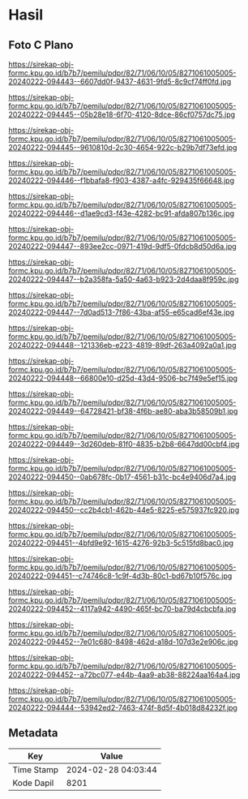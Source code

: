 # Hasil

## Foto C Plano

https://sirekap-obj-formc.kpu.go.id/b7b7/pemilu/pdpr/82/71/06/10/05/8271061005005-20240222-094443--6607dd0f-9437-4631-9fd5-8c9cf74ff0fd.jpg

https://sirekap-obj-formc.kpu.go.id/b7b7/pemilu/pdpr/82/71/06/10/05/8271061005005-20240222-094445--05b28e18-6f70-4120-8dce-86cf0757dc75.jpg

https://sirekap-obj-formc.kpu.go.id/b7b7/pemilu/pdpr/82/71/06/10/05/8271061005005-20240222-094445--9610810d-2c30-4654-922c-b29b7df73efd.jpg

https://sirekap-obj-formc.kpu.go.id/b7b7/pemilu/pdpr/82/71/06/10/05/8271061005005-20240222-094446--f1bbafa8-f903-4387-a4fc-929435f66648.jpg

https://sirekap-obj-formc.kpu.go.id/b7b7/pemilu/pdpr/82/71/06/10/05/8271061005005-20240222-094446--d1ae9cd3-f43e-4282-bc91-afda807b136c.jpg

https://sirekap-obj-formc.kpu.go.id/b7b7/pemilu/pdpr/82/71/06/10/05/8271061005005-20240222-094447--893ee2cc-0971-419d-9df5-0fdcb8d50d6a.jpg

https://sirekap-obj-formc.kpu.go.id/b7b7/pemilu/pdpr/82/71/06/10/05/8271061005005-20240222-094447--b2a358fa-5a50-4a63-b923-2d4daa8f959c.jpg

https://sirekap-obj-formc.kpu.go.id/b7b7/pemilu/pdpr/82/71/06/10/05/8271061005005-20240222-094447--7d0ad513-7f86-43ba-af55-e65cad6ef43e.jpg

https://sirekap-obj-formc.kpu.go.id/b7b7/pemilu/pdpr/82/71/06/10/05/8271061005005-20240222-094448--121336eb-e223-4819-89df-263a4092a0a1.jpg

https://sirekap-obj-formc.kpu.go.id/b7b7/pemilu/pdpr/82/71/06/10/05/8271061005005-20240222-094448--66800e10-d25d-43d4-9506-bc7f49e5ef15.jpg

https://sirekap-obj-formc.kpu.go.id/b7b7/pemilu/pdpr/82/71/06/10/05/8271061005005-20240222-094449--64728421-bf38-4f6b-ae80-aba3b58509b1.jpg

https://sirekap-obj-formc.kpu.go.id/b7b7/pemilu/pdpr/82/71/06/10/05/8271061005005-20240222-094449--3d260deb-81f0-4835-b2b8-6647dd00cbf4.jpg

https://sirekap-obj-formc.kpu.go.id/b7b7/pemilu/pdpr/82/71/06/10/05/8271061005005-20240222-094450--0ab678fc-0b17-4561-b31c-bc4e9406d7a4.jpg

https://sirekap-obj-formc.kpu.go.id/b7b7/pemilu/pdpr/82/71/06/10/05/8271061005005-20240222-094450--cc2b4cb1-462b-44e5-8225-e575937fc920.jpg

https://sirekap-obj-formc.kpu.go.id/b7b7/pemilu/pdpr/82/71/06/10/05/8271061005005-20240222-094451--4bfd9e92-1615-4276-92b3-5c515fd8bac0.jpg

https://sirekap-obj-formc.kpu.go.id/b7b7/pemilu/pdpr/82/71/06/10/05/8271061005005-20240222-094451--c74746c8-1c9f-4d3b-80c1-bd67b10f576c.jpg

https://sirekap-obj-formc.kpu.go.id/b7b7/pemilu/pdpr/82/71/06/10/05/8271061005005-20240222-094452--4117a942-4490-465f-bc70-ba79d4cbcbfa.jpg

https://sirekap-obj-formc.kpu.go.id/b7b7/pemilu/pdpr/82/71/06/10/05/8271061005005-20240222-094452--7e01c680-8498-462d-a18d-107d3e2e906c.jpg

https://sirekap-obj-formc.kpu.go.id/b7b7/pemilu/pdpr/82/71/06/10/05/8271061005005-20240222-094452--a72bc077-e44b-4aa9-ab38-88224aa164a4.jpg

https://sirekap-obj-formc.kpu.go.id/b7b7/pemilu/pdpr/82/71/06/10/05/8271061005005-20240222-094444--53942ed2-7463-474f-8d5f-4b018d84232f.jpg


## Metadata

| Key        | Value               |
| ---------- | ------------------- |
| Time Stamp | 2024-02-28 04:03:44 |
| Kode Dapil | 8201                |




